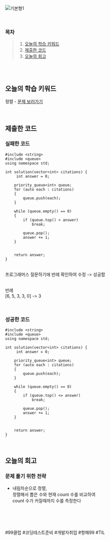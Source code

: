 ![기본형1](https://github.com/user-attachments/assets/bd076eab-3430-4653-857c-85113414cb4a)

<br>

### 목차
> 1. [오늘의 학습 키워드](#오늘의-학습-키워드)
> 2. [제출한 코드](#제출한-코드)
> 3. [오늘의 회고](#오늘의-회고)

<br><br>

## 오늘의 학습 키워드
정렬 - [문제 보러가기](https://school.programmers.co.kr/learn/courses/30/lessons/42747)
  
<br>

## 제출한 코드
### 실패한 코드
```
#include <string>
#include <queue>
using namespace std;

int solution(vector<int> citations) {
     int answer = 0;

    priority_queue<int> queue;
    for (auto each : citations)
    {
        queue.push(each);
    }

    while (queue.empty() == 0)
    {
        if (queue.top() < answer)
            break;
        
        queue.pop();
        answer += 1;
    }


    return answer;
}
```

<br>
프로그래머스 질문하기에 반례 확인하여 수정 -> 성공함 <br>

<br>

반례 <br> 
[6, 5, 3, 3, 0] -> 3 <br>

<br>

### 성공한 코드
```
#include <string>
#include <queue>
using namespace std;

int solution(vector<int> citations) {
     int answer = 0;

    priority_queue<int> queue;
    for (auto each : citations)
    {
        queue.push(each);
    }

    while (queue.empty() == 0)
    {
        if (queue.top() <= answer)
            break;
        
        queue.pop();
        answer += 1;
    }


    return answer;
}
```

<br>

## 오늘의 회고
### 문제 풀기 위한 전략
* 내림차순으로 정렬, <br>
  정렬해서 뽑은 수와 현재 count 수를 비교하여 <br>
  count 수가 커질때까지 수를 측정한다 <br>

<br>    
<br>
<br>
<br>
#99클럽 #코딩테스트준비 #개발자취업 #항해99 #TIL
